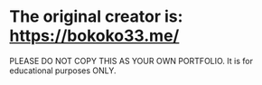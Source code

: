 # The original creator is: https://bokoko33.me/

PLEASE DO NOT COPY THIS AS YOUR OWN PORTFOLIO. It is for educational purposes ONLY. 
